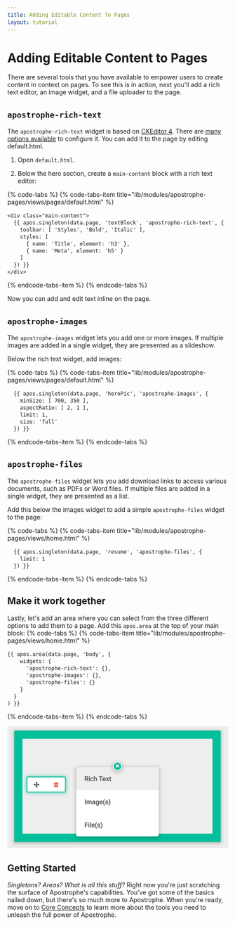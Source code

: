 ```yaml
---
title: Adding Editable Content To Pages
layout: tutorial
---
```


# Adding Editable Content to Pages

There are several tools that you have available to empower users to create content in context on pages. To see this is in action, next you'll add a rich text editor, an image widget, and a file uploader to the page.

## `apostrophe-rich-text`

The `apostrophe-rich-text` widget is based on [CKEditor 4](http://ckeditor.com/). There are [many options available](link-to-more-options) to configure it. You can add it to the page by editing default.html.

1. Open `default.html`.

2. Below the hero section, create a `main-content` block with a rich text editor:

{% code-tabs %}
{% code-tabs-item title="lib/modules/apostrophe-pages/views/pages/default.html" %}
```markup
<div class="main-content">
  {{ apos.singleton(data.page, 'textBlock', 'apostrophe-rich-text', {
    toolbar: [ 'Styles', 'Bold', 'Italic' ],
    styles: [
      { name: 'Title', element: 'h3' },
      { name: 'Meta', element: 'h5' }
    ]
  }) }}
</div>

```
{% endcode-tabs-item %}
{% endcode-tabs %}

Now you can add and edit text inline on the page.

## `apostrophe-images`

The `apostrophe-images` widget lets you add one or more images. If multiple images are added in a single widget, they are presented as a slideshow.

Below the rich text widget, add images:

{% code-tabs %}
{% code-tabs-item title="lib/modules/apostrophe-pages/views/pages/default.html" %}
```markup
  {{ apos.singleton(data.page, 'heroPic', 'apostrophe-images', {
    minSize: [ 700, 350 ],
    aspectRatio: [ 2, 1 ],
    limit: 1,
    size: 'full'
  }) }}
```
{% endcode-tabs-item %}
{% endcode-tabs %}

## `apostrophe-files`

The `apostrophe-files` widget lets you add download links to access various documents, such as PDFs or Word files. If multiple files are added in a single widget, they are presented as a list.

Add this below the images widget to add a simple `apostrophe-files` widget to the page:


{% code-tabs %}
{% code-tabs-item title="lib/modules/apostrophe-pages/views/home.html" %}
```markup
  {{ apos.singleton(data.page, 'resume', 'apostrophe-files', {
    limit: 1
  }) }}
```
{% endcode-tabs-item %}
{% endcode-tabs %}

## Make it work together

Lastly, let's add an area where you can select from the three different options to add them to a page. Add this `apos.area` at the top of your main block:
{% code-tabs %}
{% code-tabs-item title="lib/modules/apostrophe-pages/views/home.html" %}
```markup
{{ apos.area(data.page, 'body', {
    widgets: {
      'apostrophe-rich-text': {},
      'apostrophe-images': {},
      'apostrophe-files': {}
    }
  }
) }}
```
{% endcode-tabs-item %}
{% endcode-tabs %}

![You can easily add content, images, or other files.](../../.gitbook/assets/add_content_to_page.png)

## Getting Started

_Singletons? Areas? What is all this stuff?_ Right now you're just scratching the surface of Apostrophe's capabilities. You've got some of the basics nailed down, but there's so much more to Apostrophe. When you're ready, move on to [Core Concepts](relative-link) to learn more about the tools you need to unleash the full power of Apostrophe.

